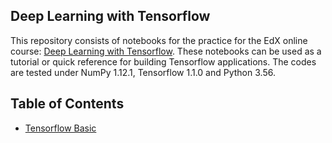 ## Deep Learning with Tensorflow
This repository consists of notebooks for the practice for the EdX online course: [Deep Learning with Tensorflow](https://courses.edx.org/courses/course-v1:IBM+DL0120EN+3T2018/course/). These notebooks can be used as a tutorial or quick reference for building Tensorflow applications. The codes are tested under NumPy 1.12.1, Tensorflow 1.1.0 and Python 3.56. 

## Table of Contents
* [Tensorflow Basic](notebooks/tensorflow_basic.ipynb)

